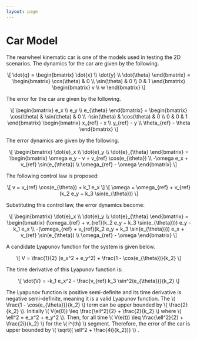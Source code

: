 ```yaml
---
layout: page
---
```


# Car Model
The rearwheel kinematic car is one of the models used in testing the 2D scenarios. The dynamics for the car are given by the following.

<div style="text-align:center"> \[ \dot{q} = \begin{bmatrix} \dot{x} \\ \dot{y} \\ \dot{\theta} \end{bmatrix} = \begin{bmatrix} \cos(\theta) & 0 \\ \sin(\theta) & 0 \\ 0 & 1 \end{bmatrix} \begin{bmatrix} v \\ w \end{bmatrix} \] </div>

The error for the car are given by the following.

<div style="text-align:center"> \[ \begin{bmatrix} e_x \\ e_y \\ e_{\theta} \end{bmatrix} = \begin{bmatrix} \cos(\theta) & \sin(\theta) & 0 \\ -\sin(\theta) & \cos(\theta) & 0 \\ 0 & 0 & 1 \end{bmatrix} \begin{bmatrix} x_{ref} - x \\ y_{ref} - y \\ \theta_{ref} - \theta \end{bmatrix} \] </div>

The error dynamics are given by the following.

<div style="text-align:center"> \[ \begin{bmatrix} \dot{e}_x \\ \dot{e}_y \\ \dot{e}_{\theta} \end{bmatrix} = \begin{bmatrix} \omega e_y - v + v_{ref} \cos(e_{\theta}) \\ -\omega e_x + v_{ref} \sin(e_{\theta}) \\ \omega_{ref} - \omega \end{bmatrix} \] </div>

The following control law is proposed:

<div style="text-align:center"> \[ v = v_{ref} \cos(e_{\theta}) + k_1 e_x \]
\[ \omega = \omega_{ref} + v_{ref}(k_2 e_y + k_3 \sin(e_{\theta})) \] </div>

Substituting this control law, the error dynamics become:

<div style="text-align:center"> \[ \begin{bmatrix} \dot{e}_x \\ \dot{e}_y \\ \dot{e}_{\theta} \end{bmatrix} = \begin{bmatrix} (\omega_{ref} + v_{ref}(k_2 e_y + k_3 \sin(e_{\theta}))) e_y - k_1 e_x \\ -(\omega_{ref} + v_{ref}(k_2 e_y + k_3 \sin(e_{\theta}))) e_x + v_{ref} \sin(e_{\theta}) \\ \omega_{ref} - \omega \end{bmatrix} \] </div>

A candidate Lyapunov function for the system is given below.

<div style="text-align:center"> \[ V = \frac{1}{2} (e_x^2 + e_y^2) + \frac{1 - \cos(e_{\theta})}{k_2} \] </div>

The time derivative of this Lyapunov function is:

<div style="text-align:center"> \[ \dot{V} = -k_1 e_x^2 - \frac{v_{ref} k_3 \sin^2(e_{\theta})}{k_2} \] </div>

<p> The Lyapunov function is positive semi-definite and its time derivative is negative semi-definite, meaning it is a valid Lyapunov function. The \( \frac{1 - \cos(e_{\theta})}{k_2} \) term can be upper bounded by \( \frac{2}{k_2} \). Initially \( V(e(0)) \leq \frac{\ell^2}{2} + \frac{2}{k_2} \) where \( \ell^2 = e_x^2 + e_y^2 \). Then, for all time \( V(e(t)) \leq \frac{\ell^2}{2} + \frac{2i}{k_2} \) for the \( i^{th} \) segment. Therefore, the error of the car is upper bounded by \( \sqrt{( \ell^2 + \frac{4i}{k_2})} \) .</p>
